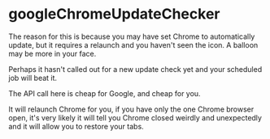 # googleChromeUpdateChecker

The reason for this is because you may have set Chrome to automatically update, but it requires a relaunch and you haven't seen the icon. A balloon may be more in your face. 

Perhaps it hasn't called out for a new update check yet and your scheduled job will beat it. 

The API call here is cheap for Google, and cheap for you. 

It will relaunch Chrome for you, if you have only the one Chrome browser open, it's very likely it will tell you Chrome closed weirdly and unexpectedly and it will allow you to restore your tabs. 
